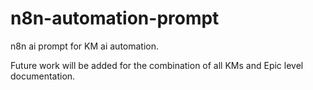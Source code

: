 # n8n-automation-prompt
n8n ai prompt for KM ai automation.

Future work will be added for the combination of all KMs and Epic level documentation. 
